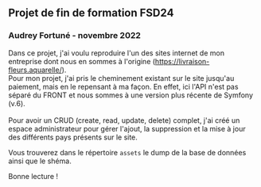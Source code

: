 ## Projet de fin de formation FSD24
### Audrey Fortuné - novembre 2022

Dans ce projet, j'ai voulu reproduire l'un des sites internet de mon entreprise dont nous en sommes à l'origine (https://livraison-fleurs.aquarelle/). <br>
Pour mon projet, j'ai pris le cheminement existant sur le site jusqu'au paiement, mais en le repensant à ma façon. En effet, ici l'API n'est pas séparé du FRONT et nous sommes à une version plus récente de Symfony (v.6). <br><br>
Pour avoir un CRUD (create, read, update, delete) complet, j'ai créé un espace administrateur pour gérer l'ajout, la suppression et la mise à jour des différents pays présents sur le site. <br>

Vous trouverez dans le répertoire `assets` le dump de la base de données ainsi que le shéma. 

Bonne lecture !